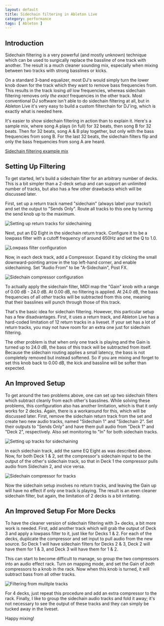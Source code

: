 ```yaml
---
layout: default
title: Sidechain filtering in Ableton Live
category: performance
tags: [ Ableton ]
---
```


Introduction
------------

Sidechain filtering is a very powerful (and mostly unknown) technique which
can be used to surgically replace the bassline of one track with another. The
result is a much cleaner sounding mix, especially when mixing between two
tracks with strong basslines or kicks.

On a standard 3-band equalizer, most DJ's would simply turn the lower knob
down for the track which they want to remove bass frequencies from. This
results in the track losing *all* low frequencies, whereas sidechain filtering
removes only *the exact* frequencies in the other track. Most conventional DJ
software isn't able to do sidechain filtering at all, but in Ableton Live it's
very easy to build a custom filterchain for DJ'ing, which is exactly what is
needed here.

It's easier to show sidechain filtering in action than to explain it.  Here's
a sample mix, where song A plays (in full) for 32 beats, then song B for 32
beats. Then for 32 beats, song A & B play together, but only with the bass
frequencies from song B. For the last 32 beats, the sidechain filters flip and
only the bass frequencies from song A are heard.

[Sidechain filtering example mix][1]


Setting Up Filtering
--------------------

To get started, let's build a sidechain filter for an arbitrary number of
decks. This is a bit simpler than a 2-deck setup and can support an unlimited
number of tracks, but also has a few other drawbacks which will be discussed
later.

First, set up a return track named "sidechain" (always label your tracks!) and
set the output to "Sends Only". Route all tracks to this one by turning the
send knob up to the maximum.

![Setting up return tracks for sidechaining](http://static.teragonaudio.com/website/sidechain-filtering-basic-setup.png)

Next, put an EQ Eight in the sidechain return track. Configure it to be a
lowpass filter with a cutoff frequency of around 650Hz and set the Q to 1.0.

![Lowpass filter configuration](http://static.teragonaudio.com/website/sidechain-filtering-lowpass-filter.png)

Now, in each deck track, add a Compressor. Expand it by clicking the small
downward-pointing arrow in the top left-hand corner, and enable sidechaining.
Set "Audio From" to be "A-Sidechain", Post FX.

![Sidechain compressor configuration](http://static.teragonaudio.com/website/sidechain-flitering-sidechain-compressor.png)

To actually apply the sidechain filter, MIDI map the "Gain" knob with a range
of 0.00 dB - 24.0 dB. At 0.00 dB, no filtering is applied. At 24.0 dB, the
bass frequencies of all *other* tracks will be subtracted from this one,
meaning that their basslines will punch through those of this track.

That's the basic idea for sidechain filtering. However, this particular setup
has a few disadvantages. First, it uses a return track, and Ableton Live has a
hard-coded limitation of 12 return tracks in a liveset. If your set has a lot
of return tracks, you may not have room for an extra one just for sidechain
filtering.

The other problem is that when only one track is playing and the Gain is
turned up to 24.0 dB, the bass of this track will be subtracted from itself.
Because the sidechain routing applies a small latency, the bass is not
completely removed but instead softened. So if you are mixing and forget to
set this knob back to 0.00 dB, the kick and bassline will be softer than
expected.


An Improved Setup
-----------------

To get around the two problems above, one can set up two sidechain filters
which subtract cleanly from each other's basslines. While solving these
problems, this configuration also has another limitation, which is that it
only works for 2 decks. Again, there is a workaround for this, which will be
discussed later. First, remove the sidechain return track from the set and
create two new audio tracks, named "Sidechain 1" and "Sidechain 2". Set their
outputs to "Sends Only" and have them pull audio from "Deck 1" and "Deck 2",
respectively. Also set monitoring to "In" for both sidechain tracks.

![Setting up tracks for sidechaining](http://static.teragonaudio.com/website/sidechaing-filtering-tracks-setup.png)

In each sidechain track, add the same EQ Eight as was described above. Now,
for both Deck 1 & 2, set the compressor's sidechain input to be the output of
the other's sidechain track, so that in Deck 1 the compressor pulls audio from
Sidechain 2, and vice versa.

![Sidechain compressor for tracks](http://static.teragonaudio.com/website/sidechain-filtering-pull-from-track.png)

Now the sidechain setup involves no return tracks, and leaving the Gain up
will have no effect if only one track is playing. The result is an even
cleaner sidechain filter, but again, the limitation of 2 decks is a bit
irritating.


An Improved Setup For More Decks
--------------------------------

To have the cleaner version of sidechain filtering with 3+ decks, a bit more
work is needed. First, add another track which will grab the output of Deck 3
and apply a lowpass filter to it, just like for Decks 1 & 2. For each of the
decks, duplicate the compressor and set input to pull audio from the new
source. So Deck 1 will have sidechain filters for Decks 2 & 3, Deck 2 will
have them for 1 & 3, and Deck 3 will have them for 1 & 2.

This can start to become difficult to manage, so group the two compressors
into an audio effect rack. Turn on mapping mode, and set the Gain of *both*
compressors to a knob in the rack. Now when this knob is turned, it will
subtract bass from all other tracks.

![Filtering from mulitple tracks](http://static.teragonaudio.com/website/sidechain-filtering-multiple-tracks.png)

For 4 decks, just repeat this procedure and add an extra compressor to the
rack. Finally, I like to group the sidechain audio tracks and fold it away;
it's not necessary to see the output of these tracks and they can simply be
tucked away in the liveset.

Happy mixing!


[1]: http://static.teragonaudio.com/website/sidechain-filtering-example.mp3
